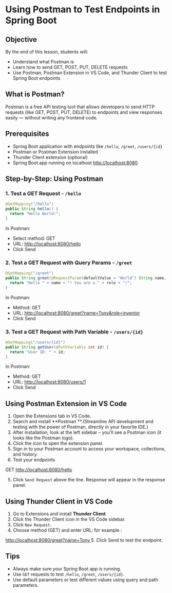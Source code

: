 # Using Postman to Test Endpoints in Spring Boot

## Objective
By the end of this lesson, students will:
- Understand what Postman is
- Learn how to send GET, POST, PUT, DELETE requests
- Use Postman, Postman Extension in VS Code, and Thunder Client to test Spring Boot endpoints

## What is Postman?

Postman is a free API testing tool that allows developers to send HTTP requests (like GET, POST, PUT, DELETE) to endpoints and view responses easily — without writing any frontend code.

## Prerequisites

- Spring Boot application with endpoints like `/hello`, `/greet`, `/users/{id}`
- Postman or Postman Extension installed
- Thunder Client extension (optional)
- Spring Boot app running on localhost <a href= "http://localhost:8080" target="_blank">
 http://localhost:8080 </a>

## Step-by-Step: Using Postman

### 1. Test a GET Request - `/hello`

```java
@GetMapping("/hello")
public String hello() {
  return "Hello World!";
}
```

In Postman:
- Select method: GET
- URL: <a href="http://localhost:8080/hello" target="_blank"> http://localhost:8080/hello </a>
- Click Send

### 2. Test a GET Request with Query Params - `/greet`

```java
@GetMapping("/greet")
public String greet(@RequestParam(defaultValue = "World") String name, @RequestParam(defaultValue = "unknown") String role) {
  return "Hello " + name + "! You are a " + role + "!";
}
```

In Postman:
- Method: GET
- URL: <a href= "http://localhost:8080/greet?name=Tony&role=inventor" target="_blank">
 http://localhost:8080/greet?name=Tony&role=inventor</a>
- Click Send

### 3. Test a GET Request with Path Variable - `/users/{id}`

```java
@GetMapping("/users/{id}")
public String getUser(@PathVariable int id) {
  return "User ID: " + id;
}
```

In Postman:
- Method: GET
- URL: <a href="http://localhost:8080/users/1" target="_blank"> http://localhost:8080/users/1 </a>
- Click Send

## Using Postman Extension in VS Code

1. Open the Extensions tab in VS Code.
2. Search and install **Postman **.(Streamline API development and testing with the power of Postman, directly in your favorite IDE.)
3. After installation, look at the left sidebar – you’ll see a Postman icon (it looks like the Postman logo).
4. Click the icon to open the extension panel.
5. Sign in to your Postman account to access your workspace, collections, and history.
6. Test your endpoints

GET <a href="http://localhost:8080/hello" target="_blank"> http://localhost:8080/hello </a>

5. Click `Send Request` above the line. Response will appear in the response panel.

## Using Thunder Client in VS Code

1. Go to Extensions and install **Thunder Client**.
2. Click the Thunder Client icon in the VS Code sidebar.
3. Click `New Request`.
4. Choose method (GET) and enter URL: for example :

<a href="http://localhost:8080/greet?name=Tony" target="_blank"> http://localhost:8080/greet?name=Tony 
</a>
5. Click Send to test the endpoint.

## Tips

- Always make sure your Spring Boot app is running.
- Use `GET` requests to test `/hello`, `/greet`, `/users/{id}`.
- Use default parameters or test different values using query and path parameters.

